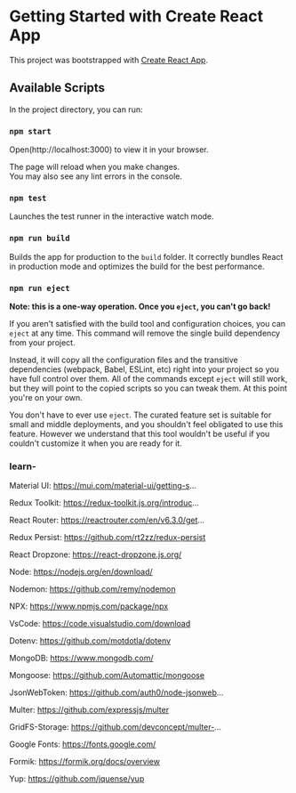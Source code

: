 # Getting Started with Create React App

This project was bootstrapped with [Create React App](https://github.com/facebook/create-react-app).

## Available Scripts

In the project directory, you can run:

### `npm start`


Open(http://localhost:3000) to view it in your browser.

The page will reload when you make changes.\
You may also see any lint errors in the console.

### `npm test`

Launches the test runner in the interactive watch mode.


### `npm run build`

Builds the app for production to the `build` folder.
It correctly bundles React in production mode and optimizes the build for the best performance.


### `npm run eject`

**Note: this is a one-way operation. Once you `eject`, you can't go back!**

If you aren't satisfied with the build tool and configuration choices, you can `eject` at any time. This command will remove the single build dependency from your project.

Instead, it will copy all the configuration files and the transitive dependencies (webpack, Babel, ESLint, etc) right into your project so you have full control over them. All of the commands except `eject` will still work, but they will point to the copied scripts so you can tweak them. At this point you're on your own.

You don't have to ever use `eject`. The curated feature set is suitable for small and middle deployments, and you shouldn't feel obligated to use this feature. However we understand that this tool wouldn't be useful if you couldn't customize it when you are ready for it.

### learn- 
Material UI: https://mui.com/material-ui/getting-s... 

Redux Toolkit: https://redux-toolkit.js.org/introduc...

React Router: https://reactrouter.com/en/v6.3.0/get...

Redux Persist: https://github.com/rt2zz/redux-persist

React Dropzone: https://react-dropzone.js.org/

Node: https://nodejs.org/en/download/

Nodemon: https://github.com/remy/nodemon

NPX: https://www.npmjs.com/package/npx

VsCode: https://code.visualstudio.com/download

Dotenv: https://github.com/motdotla/dotenv

MongoDB: https://www.mongodb.com/

Mongoose: https://github.com/Automattic/mongoose

JsonWebToken: https://github.com/auth0/node-jsonweb...

Multer: https://github.com/expressjs/multer

GridFS-Storage: https://github.com/devconcept/multer-...

Google Fonts: https://fonts.google.com/

Formik: https://formik.org/docs/overview

Yup: https://github.com/jquense/yup
